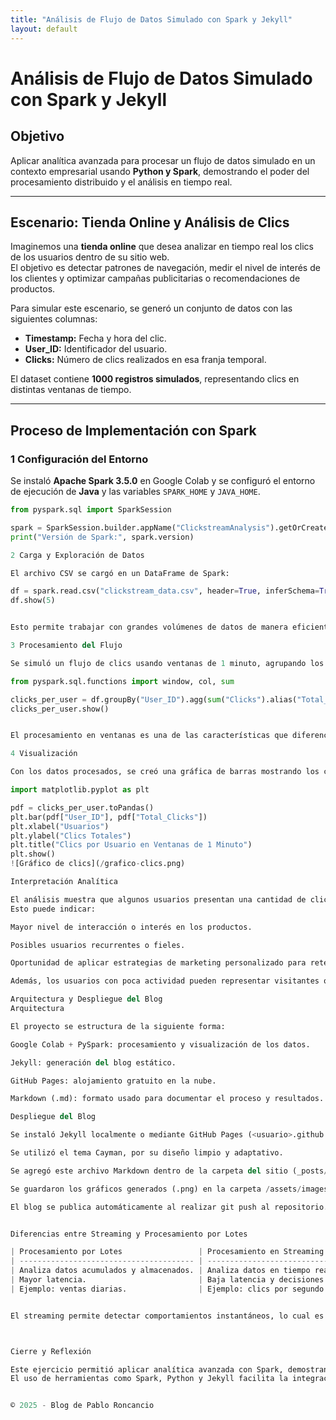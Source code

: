 ```yaml
---
title: "Análisis de Flujo de Datos Simulado con Spark y Jekyll"
layout: default
---
```


#  Análisis de Flujo de Datos Simulado con Spark y Jekyll

##  Objetivo
Aplicar analítica avanzada para procesar un flujo de datos simulado en un contexto empresarial usando **Python y Spark**, demostrando el poder del procesamiento distribuido y el análisis en tiempo real.

---

##  Escenario: Tienda Online y Análisis de Clics
Imaginemos una **tienda online** que desea analizar en tiempo real los clics de los usuarios dentro de su sitio web.  
El objetivo es detectar patrones de navegación, medir el nivel de interés de los clientes y optimizar campañas publicitarias o recomendaciones de productos.

Para simular este escenario, se generó un conjunto de datos con las siguientes columnas:
- **Timestamp:** Fecha y hora del clic.  
- **User_ID:** Identificador del usuario.  
- **Clicks:** Número de clics realizados en esa franja temporal.

El dataset contiene **1000 registros simulados**, representando clics en distintas ventanas de tiempo.

---

##  Proceso de Implementación con Spark

### 1 Configuración del Entorno
Se instaló **Apache Spark 3.5.0** en Google Colab y se configuró el entorno de ejecución de **Java** y las variables `SPARK_HOME` y `JAVA_HOME`.

```python
from pyspark.sql import SparkSession

spark = SparkSession.builder.appName("ClickstreamAnalysis").getOrCreate()
print("Versión de Spark:", spark.version)

2 Carga y Exploración de Datos

El archivo CSV se cargó en un DataFrame de Spark:

df = spark.read.csv("clickstream_data.csv", header=True, inferSchema=True)
df.show(5)


Esto permite trabajar con grandes volúmenes de datos de manera eficiente.

3 Procesamiento del Flujo

Se simuló un flujo de clics usando ventanas de 1 minuto, agrupando los clics por usuario:

from pyspark.sql.functions import window, col, sum

clicks_per_user = df.groupBy("User_ID").agg(sum("Clicks").alias("Total_Clicks"))
clicks_per_user.show()


El procesamiento en ventanas es una de las características que diferencia a Spark Streaming del procesamiento por lotes, ya que permite analizar los datos en tiempo real.

4 Visualización

Con los datos procesados, se creó una gráfica de barras mostrando los clics por usuario utilizando matplotlib:

import matplotlib.pyplot as plt

pdf = clicks_per_user.toPandas()
plt.bar(pdf["User_ID"], pdf["Total_Clicks"])
plt.xlabel("Usuarios")
plt.ylabel("Clics Totales")
plt.title("Clics por Usuario en Ventanas de 1 Minuto")
plt.show()
![Gráfico de clics](/grafico-clics.png)

Interpretación Analítica

El análisis muestra que algunos usuarios presentan una cantidad de clics significativamente mayor que otros.
Esto puede indicar:

Mayor nivel de interacción o interés en los productos.

Posibles usuarios recurrentes o fieles.

Oportunidad de aplicar estrategias de marketing personalizado para retenerlos.

Además, los usuarios con poca actividad pueden representar visitantes ocasionales o clientes potenciales que necesitan incentivos adicionales para completar una compra.

Arquitectura y Despliegue del Blog
Arquitectura

El proyecto se estructura de la siguiente forma:

Google Colab + PySpark: procesamiento y visualización de los datos.

Jekyll: generación del blog estático.

GitHub Pages: alojamiento gratuito en la nube.

Markdown (.md): formato usado para documentar el proceso y resultados.

Despliegue del Blog

Se instaló Jekyll localmente o mediante GitHub Pages (<usuario>.github.io).

Se utilizó el tema Cayman, por su diseño limpio y adaptativo.

Se agregó este archivo Markdown dentro de la carpeta del sitio (_posts/ o raíz).

Se guardaron los gráficos generados (.png) en la carpeta /assets/images/.

El blog se publica automáticamente al realizar git push al repositorio.


Diferencias entre Streaming y Procesamiento por Lotes

| Procesamiento por Lotes                 | Procesamiento en Streaming                    |
| --------------------------------------- | --------------------------------------------- |
| Analiza datos acumulados y almacenados. | Analiza datos en tiempo real mientras llegan. |
| Mayor latencia.                         | Baja latencia y decisiones inmediatas.        |
| Ejemplo: ventas diarias.                | Ejemplo: clics por segundo.                   |


El streaming permite detectar comportamientos instantáneos, lo cual es esencial en 2025 para empresas que buscan reaccionar de forma ágil ante sus clientes.



Cierre y Reflexión

Este ejercicio permitió aplicar analítica avanzada con Spark, demostrando cómo el procesamiento en streaming puede aportar valor inmediato a un negocio digital.
El uso de herramientas como Spark, Python y Jekyll facilita la integración de la analítica con la publicación de resultados en la web.


© 2025 - Blog de Pablo Roncancio
